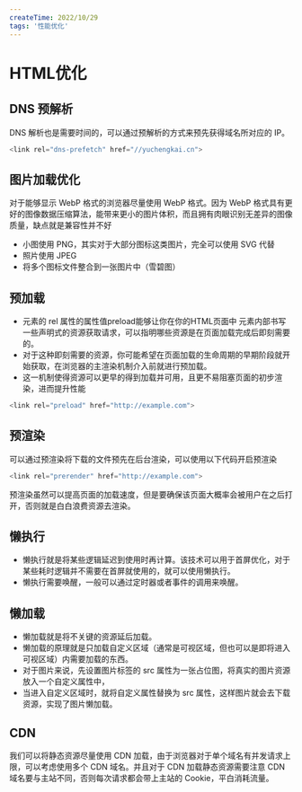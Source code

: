 ```yaml
---
createTime: 2022/10/29
tags: '性能优化'
---
```

# HTML优化

## DNS 预解析

DNS 解析也是需要时间的，可以通过预解析的方式来预先获得域名所对应的 IP。

```javascript
<link rel="dns-prefetch" href="//yuchengkai.cn">
```

## 图片加载优化

对于能够显示 WebP 格式的浏览器尽量使用 WebP 格式。因为 WebP 格式具有更好的图像数据压缩算法，能带来更小的图片体积，而且拥有肉眼识别无差异的图像质量，缺点就是兼容性并不好

* 小图使用 PNG，其实对于大部分图标这类图片，完全可以使用 SVG 代替
* 照片使用 JPEG
* 将多个图标文件整合到一张图片中（雪碧图）

## 预加载

* 元素的 rel 属性的属性值preload能够让你在你的HTML页面中 元素内部书写一些声明式的资源获取请求，可以指明哪些资源是在页面加载完成后即刻需要的。
* 对于这种即刻需要的资源，你可能希望在页面加载的生命周期的早期阶段就开始获取，在浏览器的主渲染机制介入前就进行预加载。
* 这一机制使得资源可以更早的得到加载并可用，且更不易阻塞页面的初步渲染，进而提升性能

```javascript
<link rel="preload" href="http://example.com">
```

## 预渲染

可以通过预渲染将下载的文件预先在后台渲染，可以使用以下代码开启预渲染

```javascript
<link rel="prerender" href="http://example.com">
```

预渲染虽然可以提高页面的加载速度，但是要确保该页面大概率会被用户在之后打开，否则就是白白浪费资源去渲染。

## 懒执行

* 懒执行就是将某些逻辑延迟到使用时再计算。该技术可以用于首屏优化，对于某些耗时逻辑并不需要在首屏就使用的，就可以使用懒执行。
* 懒执行需要唤醒，一般可以通过定时器或者事件的调用来唤醒。

## 懒加载

* 懒加载就是将不关键的资源延后加载。
* 懒加载的原理就是只加载自定义区域（通常是可视区域，但也可以是即将进入可视区域）内需要加载的东西。
* 对于图片来说，先设置图片标签的 src 属性为一张占位图，将真实的图片资源放入一个自定义属性中，
* 当进入自定义区域时，就将自定义属性替换为 src 属性，这样图片就会去下载资源，实现了图片懒加载。

## CDN

我们可以将静态资源尽量使用 CDN 加载，由于浏览器对于单个域名有并发请求上限，可以考虑使用多个 CDN 域名。并且对于 CDN 加载静态资源需要注意 CDN 域名要与主站不同，否则每次请求都会带上主站的 Cookie，平白消耗流量。

